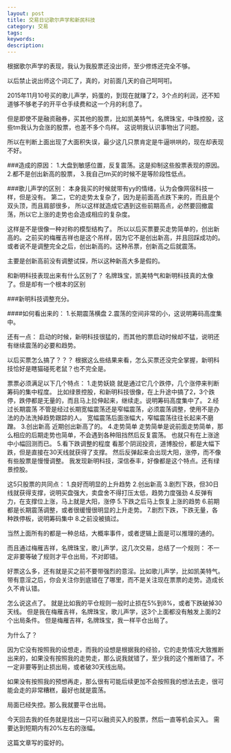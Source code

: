 ```yaml
---
layout: post
title: 交易日记歌尔声学和新民科技
category: 交易
tags: 
keywords: 
description: 
---
```




根据歌尔声学的表现，我认为我股票还没出师，至少修炼还完全不够。

以后禁止说出师这个词汇了，真的，对前面几天的自己呵呵咑。

2015年11月10号买的歌儿声学，妈蛋的，到现在就赚了2，3个点的利润，还不知道够不够老子的开平仓手续费和这一个月的利息了。

但是即使不是融资融券，买其他的股票，比如凯美特气，名牌珠宝，中珠控股，这些tm我认为会涨的股票，也差不多个鸟样。
这说明我认识事物出了问题。

所以在判断上面出现了大面积失误，最少这几只票肯定是牛逼哄哄的，现在却表现不好。

###造成的原因：
1.大盘到敏感位置，反复震荡。这是抑制这些股票表现的原因。
2.都不是创出新高的股票，
3.我自己tm买的时候不是等阶段性低点。

###歌儿声学的区别：
本身我买的时候就带有yy的情绪，认为会像网宿科技一样，但是没有。
第二，它的走势太复杂了，因为是前面高点跌下来的，而且是个双头顶，而且肩部很多，
所以这样就造成它遇到这些前期高点，必然要回撤震荡，所以它上涨的走势也会造成相应的复杂度。

这样是不是很像一种对称的模型结构了。
所以以后买票要买走势简单的，创出新高的。之前买的梅雁吉祥也是这个吊样，因为它不是创出新高，并且回踩成功的。
或者说不是调整完全之后，创出新高的。这种吊票，创新高之后就震荡。

主要是创新高前没有调整试探，所以这种新高大多是假的。

和新明科技表现出来有什么区别了？
名牌珠宝，凯美特气和新明科技真的太像了。但是却有一个根本的区别

###新明科技调整充分。

####如何看出来的：
1.长期震荡横盘
2.震荡的空间非常的小，这说明筹码高度集中。

还有一点：
启动的时候，新明科技很猛的，而其他的票启动时候却不猛，说明还有继续震荡的必要和趋势。

以后买票怎么搞了？？？
根据这么些结果来看，怎么买票还没完全掌握，新明科技恰好是瞎猫碰死老鼠？也不完全是。

票票必须满足以下几个特点：
1.走势妖娆
就是通过它几个跌停，几个涨停来判断筹码的集中程度。
比如绿景控股，和新明科技很像，在上升途中搞了2，3个跌停，跌停都是无量的，而且马上拉伸起来，继续走。说明筹码高度集中了。
2.经过长期震荡
不管是经过长期宽幅震荡还是窄幅震荡，必须震荡调整，使用不是办法的办法洗掉趋势跟踪的人。
宽幅震荡后面涨幅大，窄幅震荡往往长起来不磨蹭。
3.创出新高
近期创出新高了的。
4.走势简单
走势简单是说前面走势简单，那么相应的后期走势也简单，不会遇到各种阻挡然后反复震荡。
也就只有在上涨途中小幅回测而已。
5.看下跌调整的程度
看那个阴润投资，道博股份，都是大幅下跌，但是直接在30天线就获得了支撑。
然后反弹起来会出现大阳，涨停，而不像有些股票是慢慢调整。
我发现新明科技，深信泰丰，好像都是这个特点。还有绿景控股。

这5只股票的共同点：
1.良好而明显的上升趋势
2.创出新高
3.剧烈下跌，但30日线就获得支撑，说明买盘强大，卖盘舍不得打压太低，趋势力度强劲
4.反弹有力，在支撑位上涨，马上就是大阳，涨停
5.下跌之后马上恢复上涨的趋势
6.前期都是长期震荡调整，或者很缓慢很明显的上升走势。
7.剧烈下跌，下跌无量，各种跌停板，说明筹码集中
8.之前没被搞过。

当然上面所有的都是一种总结，大概率事件，或者逻辑上面是可以推理的通的。

而且通过梅雁吉祥，名牌珠宝，歌儿声学，这几次交易，总结了一个规则：
不一定非要等破了规则才平仓出局，不对即错。

好票这么多，还有就是买之前不要带强烈的意淫。比如歌儿声学，比如凯美特气。
带有意淫之后，你会关注你到底错在了哪里，而不是关注现在票票的走势。造成长久不肯认错。

怎么说这点了。
就是比如我的平仓规则一般时止损在5%到8%，或者下跌破掉30天线。
但是我在梅雁吉祥，名牌珠宝，歌儿声学，这3个上面都没有触发上面的2个出局条件。
但是梅雁吉祥，名牌珠宝，我一样平仓出局了。

为什么了？

因为它没有按照我的设想走，而我的设想是根据我的经验，它的走势情况大致推断出来的，如果没有按照我的走势走，那么说我就错了，至少我的这个推断错了。不一定非要等到止损出局，或者破30天线出局。

如果没有按照我的预想再走，那么很有可能后续更加不会按照我的想法去走，很可能会走的非常糟糕，最好也就是震荡。

局面已经失控。那么我就要平仓出局。

今天回去我的任务就是找出一只可以融资买入的股票，然后一直等机会买入。
需要达到短期内有20%左右的涨幅。

这篇文章写的蛮好的。


